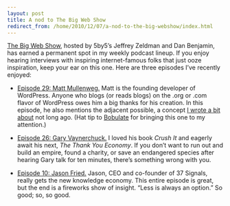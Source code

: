 ```yaml
---
layout: post
title: A nod to The Big Web Show
redirect_from: /home/2010/12/07/a-nod-to-the-big-webshow/index.html
---
```

<p><a href="http://5by5.tv/bigwebshow">The Big Web Show</a>, hosted by 5by5’s Jeffrey Zeldman and Dan Benjamin, has earned a permanent spot in my weekly podcast lineup. If you enjoy hearing interviews with inspiring internet-famous folks that just ooze inspiration, keep your ear on this one.
Here are three episodes I’ve recently enjoyed:</p>
<ul>
<li><a href="http://5by5.tv/bigwebshow/29">Episode 29: Matt Mullenweg.</a> Matt is the founding developer of WordPress. Anyone who blogs (or reads blogs) on the .org or .com flavor of WordPress owes him a big thanks for his creation. In this episode, he also mentions the adjacent possible, a concept <a href="http://www.practicallyefficient.com/2010/09/28/the-adjacent-possible/">I wrote a bit about</a> not long ago. (Hat tip to <a href="http://bobulate.com/post/2094548510/adjacent-possibilities">Bobulate</a> for bringing this one to my attention.)</li>
</ul>
<ul>
<li><a href="http://5by5.tv/bigwebshow/26">Episode 26: Gary Vaynerchuck.</a> I loved his book <em>Crush It</em> and eagerly await his next, <em>The Thank You Economy</em>. If you don’t want to run out and build an empire, found a charity, or save an endangered species after hearing Gary talk for ten minutes, there’s something wrong with you.</li>
</ul>
<ul>
<li><a href="http://5by5.tv/bigwebshow/10">Episode 10: Jason Fried.</a> Jason, CEO and co-founder of 37 Signals, really gets the new knowledge economy. This entire episode is great, but the end is a fireworks show of insight. “Less is always an option.” So good; so, so good.</li>
</ul>
